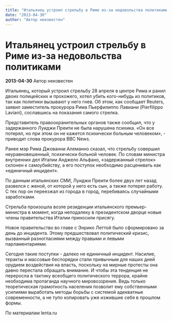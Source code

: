 ```yaml
---
title: "Итальянец устроил стрельбу в Риме из-за недовольства политиками"
date: "2013-04-30"
author: "Автор неизвестен"
---
```


# Итальянец устроил стрельбу в Риме из-за недовольства политиками

**2013-04-30** Автор неизвестен

Итальянец, который устроил стрельбу 28 апреля в центре Рима и ранил двоих полицейских и прохожего, хотел убить кого-нибудь из политиков, так как политики вызывают у него гнев. Об этом, как сообщает Reuters, заявил заместитель прокурора Рима Пьерфилиппо Лавиани (Pierfilippo Laviani), сославшись на показания самого стрелка.

Представитель правоохранительных органов также сообщил, что у задержанного Луиджи Преити не была нарушена психика. «Он все потерял, но при этом он не кажется психически больным человеком», - приводит слова прокурора BBC News.

Ранее мэр Рима Джованни Алеманно сказал, что стрельбу совершил неуравновешенный, психически больной человек. По словам министра внутренних дел Италии Анджело Альфано, «задержанный стрелок» склонен к самоубийству, а его поступок необходимо расценивать как «единичный инцидент».

По данным итальянских СМИ, Луиджи Преити более двух лет назад развелся с женой, от которой у него есть сын, а также потерял работу. С тех пор он переезжал из города в город, перебиваясь случайными заработками.

Стрельба произошла возле резиденции итальянского премьер-министра в момент, когда неподалеку в президентском дворце новые члены правительства Италии приносили присягу.

Новое правительство во главе с Энрико Леттой было сформировано за день до инцидента. Этому предшествовал политический кризис, вызванный разногласиями между правыми и левыми парламентариями.

Сегодня такие поступки - далеко не единичный инцидент. Насилие, теракты и массовые беспорядки стали привычным для наших дней орудием воздействия на власть, поскольку на мирные протесты она давно перестала обращать внимание. И чтобы эта тенденция не переросла в тактику всеобщего политического террора, крайне необходима пропаганда научного мировоззрения. Ведь только теоретическая грамотность населения позволит ему собственными усилиями выработать методы борьбы с системой адекватные современности, а не тупо копировать уже изжившие себя в прошлом формы.

По материалам lenta.ru